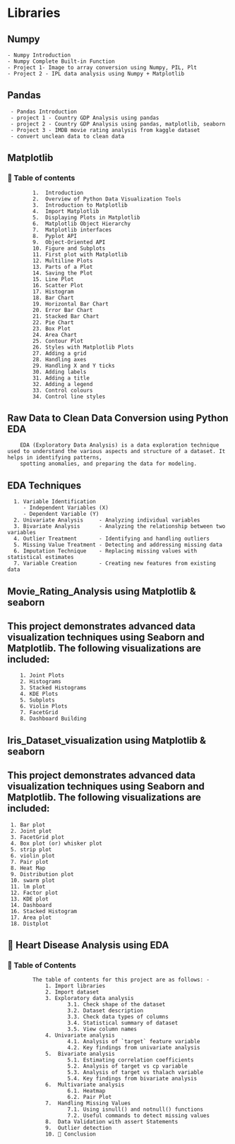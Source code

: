 # Libraries
## Numpy 
    - Numpy Introduction
    - Numpy Complete Built-in Function
    - Project 1- Image to array conversion using Numpy, PIL, Plt
    - Project 2 - IPL data analysis using Numpy + Matplotlib

## Pandas
     - Pandas Introduction
     - project 1 - Country GDP Analysis using pandas
     - project 2 - Country GDP Analysis using pandas, matplotlib, seaborn
     - Project 3 - IMDB movie rating analysis from kaggle dataset
     - convert unclean data to clean data 

## Matplotlib
   ### 📑 Table of contents
            1.	Introduction
            2.	Overview of Python Data Visualization Tools
            3.	Introduction to Matplotlib  
            4.	Import Matplotlib  
            5.	Displaying Plots in Matplotlib     
            6.	Matplotlib Object Hierarchy      
            7.	Matplotlib interfaces        
            8.	Pyplot API        
            9.	Object-Oriented API        
            10.	Figure and Subplots        
            11.	First plot with Matplotlib        
            12.	Multiline Plots        
            13.	Parts of a Plot        
            14.	Saving the Plot        
            15.	Line Plot        
            16.	Scatter Plot        
            17.	Histogram        
            18.	Bar Chart        
            19.	Horizontal Bar Chart        
            20.	Error Bar Chart        
            21.	Stacked Bar Chart       
            22.	Pie Chart      
            23.	Box Plot        
            24.	Area Chart        
            25.	Contour Plot        
            26.	Styles with Matplotlib Plots       
            27.	Adding a grid        
            28.	Handling axes       
            29.	Handling X and Y ticks        
            30.	Adding labels       
            31.	Adding a title       
            32.	Adding a legend     
            33.	Control colours     
            34.	Control line styles       
 ## Raw Data to Clean Data Conversion using Python EDA
        EDA (Exploratory Data Analysis) is a data exploration technique used to understand the various aspects and structure of a dataset. It helps in identifying patterns, 
        spotting anomalies, and preparing the data for modeling.
   ## EDA Techniques
      1. Variable Identification
         - Independent Variables (X)
         - Dependent Variable (Y)
      2. Univariate Analysis     - Analyzing individual variables
      3. Bivariate Analysis      - Analyzing the relationship between two variables
      4. Outlier Treatment       - Identifying and handling outliers
      5. Missing Value Treatment - Detecting and addressing missing data
      6. Imputation Technique    - Replacing missing values with statistical estimates
      7. Variable Creation       - Creating new features from existing data

## Movie_Rating_Analysis using Matplotlib & seaborn
   ## This project demonstrates advanced data visualization techniques using Seaborn and Matplotlib. The following visualizations are included:
        1. Joint Plots  
        2. Histograms  
        3. Stacked Histograms  
        4. KDE Plots  
        5. Subplots  
        6. Violin Plots  
        7. FacetGrid  
        8. Dashboard Building 

## Iris_Dataset_visualization using Matplotlib & seaborn
  ## This project demonstrates advanced data visualization techniques using Seaborn and Matplotlib. The following visualizations are included:
     1. Bar plot
     2. Joint plot
     3. FacetGrid plot
     4. Box plot (or) whisker plot
     5. strip plot
     6. violin plot
     7. Pair plot
     8. Heat Map
     9. Distribution plot
     10. swarm plot
     11. lm plot
     12. Factor plot
     13. KDE plot
     14. Dashboard
     16. Stacked Histogram
     17. Area plot
     18. Distplot

## 💓 Heart Disease Analysis using EDA
   ###  📑 Table of Contents
            The table of contents for this project are as follows: -
                1. Import libraries
                2. Import dataset
                3. Exploratory data analysis
                       3.1. Check shape of the dataset
                	   3.2. Dataset description
                       3.3. Check data types of columns
                       3.4. Statistical summary of dataset
                       3.5. View column names
                4. Univariate analysis
                       4.1. Analysis of `target` feature variable
                       4.2. Key findings from univariate analysis
                5.  Bivariate analysis
                       5.1. Estimating correlation coefficients
                       5.2. Analysis of target vs cp variable
                       5.3. Analysis of target vs thalach variable
                       5.4. Key findings from bivariate analysis
                6.	Multivariate analysis
                       6.1. Heatmap
                       6.2. Pair Plot
                7.	Handling Missing Values
                       7.1. Using isnull() and notnull() functions
                       7.2. Useful commands to detect missing values
                8.	Data Validation with assert Statements
                9.	Outlier detection
                10.	📝 Conclusion
